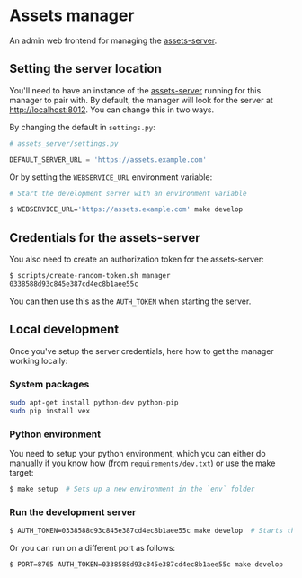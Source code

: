Assets manager
===

An admin web frontend for managing the [assets-server](/canonicalltd/assets-server).

Setting the server location
---

You'll need to have an instance of the [assets-server](/canonicalltd/assets-server) running for this manager to pair with. By default, the manager will look for the server at <http://localhost:8012>. You can change this in two ways.

By changing the default in `settings.py`:

``` python
# assets_server/settings.py

DEFAULT_SERVER_URL = 'https://assets.example.com'
```

Or by setting the `WEBSERVICE_URL` environment variable:

``` bash
# Start the development server with an environment variable

$ WEBSERVICE_URL='https://assets.example.com' make develop
```

Credentials for the assets-server
---

You also need to create an authorization token for the assets-server:

``` bash
$ scripts/create-random-token.sh manager
0338588d93c845e387cd4ec8b1aee55c
```

You can then use this as the `AUTH_TOKEN` when starting the server.

Local development
---

Once you've setup the server credentials, here how to get the manager working locally:

### System packages

``` bash
sudo apt-get install python-dev python-pip
sudo pip install vex
```

### Python environment

You need to setup your python environment, which you can either do manually
if you know how (from `requirements/dev.txt`) or use the make target:

``` bash
$ make setup  # Sets up a new environment in the `env` folder
```

### Run the development server

``` bash
$ AUTH_TOKEN=0338588d93c845e387cd4ec8b1aee55c make develop  # Starts the dev server on port 8011
````

Or you can run on a different port as follows:

``` bash
$ PORT=8765 AUTH_TOKEN=0338588d93c845e387cd4ec8b1aee55c make develop
```
